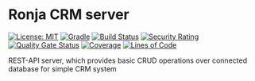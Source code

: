 # Ronja CRM server

[![License: MIT](https://img.shields.io/badge/License-MIT-blue.svg)](https://opensource.org/licenses/MIT)
[![Gradle](https://img.shields.io/badge/gradle-v7.3.1-blue)](https://img.shields.io/badge/gradle-v7.3.1-blue)
[![Build Status](https://app.travis-ci.com/BranislavBeno/Ronja-CRM-Server.svg?branch=master)](https://app.travis-ci.com/BranislavBeno/Ronja-CRM-Server)
[![Security Rating](https://sonarcloud.io/api/project_badges/measure?project=BranislavBeno_RonjaServer&metric=security_rating)](https://sonarcloud.io/dashboard?id=BranislavBeno_RonjaServer)
[![Quality Gate Status](https://sonarcloud.io/api/project_badges/measure?project=BranislavBeno_RonjaServer&metric=alert_status)](https://sonarcloud.io/dashboard?id=BranislavBeno_RonjaServer)
[![Coverage](https://sonarcloud.io/api/project_badges/measure?project=BranislavBeno_RonjaServer&metric=coverage)](https://sonarcloud.io/dashboard?id=BranislavBeno_RonjaServer)
[![Lines of Code](https://sonarcloud.io/api/project_badges/measure?project=BranislavBeno_RonjaServer&metric=ncloc)](https://sonarcloud.io/dashboard?id=BranislavBeno_RonjaServer)

REST-API server, which provides basic CRUD operations over connected database for simple CRM system
